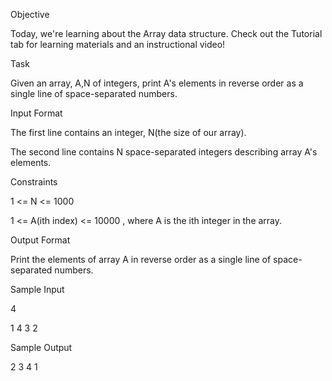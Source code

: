 Objective

Today, we're learning about the Array data structure. Check out the Tutorial tab for learning materials and an instructional video!


Task

Given an array, A,N of  integers, print A's elements in reverse order as a single line of space-separated numbers.


Input Format

The first line contains an integer, N(the size of our array).

The second line contains N space-separated integers describing array A's elements.


Constraints

1 <= N <= 1000

1 <= A(ith index) <= 10000 , where A is the ith integer in the array.


Output Format

Print the elements of array A in reverse order as a single line of space-separated numbers.


Sample Input

4

1 4 3 2


Sample Output

2 3 4 1
